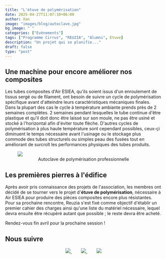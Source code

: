 ```yaml
---
title: "L'étuve de polymérisation"
date: 2025-04-27T11:07:10+06:00
author: Xan
image: "images/blog/autoclave.jpg"
bg_image: " "
categories: ["Evènements"]
tags: ["Programme Cirrus", "REUZIA", "Alumni", Etuve]
description: "Un projet qui se planifie..."
draft: false
type: "post"
---
```


## Une machine pour encore améliorer nos composites

Les tubes composites d'Air ESIEA, qu'ils soient issus d'un enroulement de tissus sergé ou de filament, ont besoin de suivre un cycle de polymérisation spécifique avant d'atteindre leurs caractéristiques mécaniques finales. Dans la plupart des cas le cycle à température ambiante prends près de 2 semaines complètes. 2 semaines pendant lesquelles le tube continue d'être plastique et qu'il doit donc être laissé sur son moule, ne pas être usiné et stocké à l'horizontal afin d'éviter toute flèche.
D'autres cycles de polymérisation à plus haute température sont cependant possibles, ceux-çi diminuent le temps nécessaire avant l'usinage ou le stockage plus commode des tubes structurels ou simples peau des fusées tout en améliorant de surcroît les performances physiques des tubes produits.

<figure>
  <a href="/images/blog/autoclave.jpg"><img class="img-responsive" src="/images/blog/autoclave.jpg" /></a>
  <figcaption><center>Autoclave de polymérisation professionnelle</center></figcaption>
</figure>


## Les premières pierres à l'édifice 

Après avoir pris connaissance des projets de l'association, les membres ont décidé de se tourner vers le projet d'**étuve de polymérisation**, nécessaire à Air ESIEA pour produire des pièces composites encore plus résistantes. Pour sa prochaine rencontre, Reuzia s'est fixé comme objectif d'établir un premier cahier des charges ainsi qu'une liste du matériel nécessaire, lequel devra ensuite être récupéré autant que possible ; le reste devra être acheté.

Rendez-vous fin avril pour la prochaine session !




## Nous suivre 

<center>
  <a href="https://www.facebook.com/airesiea/" style="margin-right: 30px;">
    <img src="/images/newsletter/facebook.png" />
  </a>
  <a href="https://www.instagram.com/air.esiea.fr/" style="margin-right: 30px;">
    <img src="/images/newsletter/insta-19.png" />
  </a>
  <a href="https://www.linkedin.com/company/19086534/">
    <img src="/images/newsletter/linkedin.png" />
  </a>
</center>
